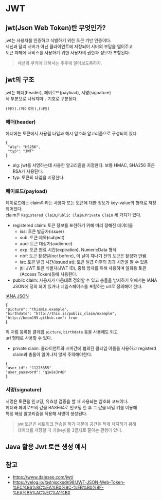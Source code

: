 # JWT

## jwt(Json Web Token)란 무엇인가?

jwt는 사용자를 인증하고 식별하기 위한 토큰 기반 인증이다.  
세션과 달리 서버가 아닌 클라이언트에 저장되어 서버의 부담을 덜어주고  
토큰 자체에 서비스를 사용하기 위한 사용자의 권한과 정보가 포함된다.

> 세션과 쿠키에 대해서는 추후에 알아보도록하자.

## jwt의 구조

jwt는 헤더(header), 페이로드(payload), 서명(signature)  
세 부분으로 나눠지며 `.` 기호로 구분된다.
```
(헤더).(페이로드),(서명)
```
### 헤더(header)
헤더에는 토큰에서 사용될 타입과 해시 암호화 알고리즘으로 구성되어 있다
```
{ 
 "alg": "HS256",
 "typ": "JWT"
}
```
- alg: jwt를 서명하는데 사용한 알고리즘을 지정한다. 보통 HMAC, SHA256 혹은 RSA가 사용된다.
- typ: 토큰의 타입을 지정한다.

### 페이로드(payload)
페이로드에는 claim이라는 사용자 또는 토큰에 대한 정보가 key-value의 형태로 저장되어있다.  
claim은 `Registered Claim`,`Public Claim`,`Private Claim` 세 가지가 있다.

- registered claim: 토큰 정보를 표현하기 위해 미리 정해진 데이터들
  - iss: 토큰 발급자(issuer)
  - sub: 토큰 제목(subject)
  - aud: 토큰 대상자(audience)
  - exp: 토큰 만료 시간(expiration), NumericData 형식
  - nbf: 토큰 활성일(not before), 이 날이 지나기 전의 토큰은 활성화 안됌
  - iat: 토큰 발급 시간(issued at): 토큰 발급 이후의 경과 시간을 알 수 있음
  - jti: JWT 토큰 식별자(JWT ID), 중복 방지를 위해 사용하며 일회용 토큰(Access Token)등에 사용된다.
- public claim: 사용자가 마음대로 정의할 수 있고 충돌을 방지하기 위해서는  IANA JSON에 정의 되어 있거나 네임스페이스를 포함하는 url로 정의해야 한다.

[IANA JSON](https://www.iana.org/assignments/jwt/jwt.xhtml)

```
{
"picture": "this@is.example",
"birthdate": "http://this.is/public_claim/example",
"http://beom195.github.com": true
}
```
위 처럼 등록된 클레임 `picture`, `birthdate` 등을 사용해도 되고  
url 형태로 사용할 수 있다.

- private claim: 클라이언트와 서버간에 협의된 클레임 이름을 사용하고 registerd claim과 충돌이 일어나지 않게 주의해야한다. 
```
{
"user_id": "11223355"
"user_password": "q1w2e3r4@"
}
```

### 서명(signature)
서명은 토큰을 인코딩, 유효성 검증을 할 때 사용되는 암호화 코드이다.  
헤더와 페이로드의 값을 BASE64로 인코딩 한 후 그 값을 비밀 키를 이용해  
특정 해싱 알고리즘을 적용해 서명이 생성된다.


> jwt 토큰은 네트워크 전송을 하기 때문에 공간을 적게 차지하기 위해  
> 데이터를 저장할 때 키(key)를 3글자로 줄이는 관행이 있다.

## Java 활용 Jwt 토큰 생성 예시





## 참고
- https://www.daleseo.com/jwt/  
- https://velog.io/@dnjscksdn98/JWT-JSON-Web-Token-%EC%86%8C%EA%B0%9C-%EB%B0%8F-%EA%B5%AC%EC%A1%B0